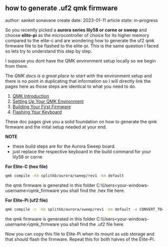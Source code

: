 ## how to generate .uf2 qmk firmware 

author: sanket sonavane
create date: 2023-01-11
article state: in-progress

So you recently picked a **aurora series lily58 or corne or sweep** and choose **elite-pi** as the microcontroller of choice for its higher memory compared to the elite-c and are wondering how to generate the uf2 qmk firmware file to be flashed to the elite-pi. This is the same question I faced so lets try to understand this step by step.

I suppose you dont have the QMK environment setup locally so we begin from there.

The *QMK docs is a great place to start* with the environment setup and there is no point in duplicating that information so I will directly link the pages here as those steps are identical to what you need to do.
 
1. [QMK Introduction](https://docs.qmk.fm/#/newbs)
2. [Setting Up Your QMK Environment](https://docs.qmk.fm/#/newbs_getting_started)
3. [Building Your First Firmware](https://docs.qmk.fm/#/newbs_building_firmware)
4. [Flashing Your Keyboard](https://docs.qmk.fm/#/newbs_flashing)

These doc pages give you a solid foundation on how to generate the qmk firmware and the inital setup needed at your end. 

**NOTE**
- these build steps are for the Aurora Sweep board.
- just replace the respective keyboard in the build command for your lily58 or corne

**For Elite-C (hex file)**

```bash
qmk compile -kb splitkb/aurora/sweep/rev1 -km default
```
the qmk firmware is generated in this folder
C:\Users\<your-windows-username>\qmk_firmware
you shall find the .hex file here.

**For Elite-Pi (uf2 file)**

```bash
qmk compile -c -kb splitkb/aurora/sweep/rev1 -km default -e CONVERT_TO=elite_pi
```

the qmk firmware is generated in this folder
C:\Users\<your-windows-username>\qmk_firmware
you shall find the .uf2 file here.

Now you can copy this file to Elite-Pi when its mount as usb storage and that should flash the firmware.
Repeat this for both halves of the Elite-Pi.